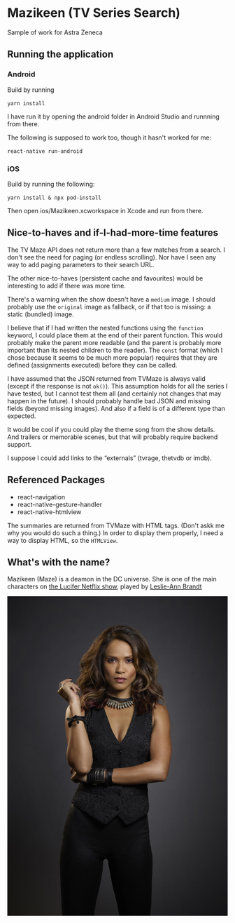 # Mazikeen (TV Series Search)

Sample of work for Astra Zeneca

## Running the application

### Android

Build by running 

```
yarn install
```

I have run it by opening the android folder in Android Studio and runnning from there.

The following is supposed to work too, though it hasn't worked for me:

```
react-native run-android
```

### iOS

Build by running the following:

```
yarn install & npx pod-install
```

Then open ios/Mazikeen.xcworkspace in Xcode and run from there.


## Nice-to-haves and if-I-had-more-time features

The TV Maze API does not return more than a few matches from a search. I don't see the need for paging (or endless scrolling). Nor have I seen any way to add paging parameters to their search URL.

The other nice-to-haves (persistent cache and favourites) would be interesting to add if there was more time.

There's a warning when the show doesn't have a `medium` image. I should probably use the `original` image as fallback, or if that too is missing: a static (bundled) image.

I believe that if I had written the nested functions using the `function` keyword, I could place them at the end of their parent function. This would probably make the parent more readable (and the parent is probably more important than its nested children to the reader). The `const` format (which I chose because it seems to be much more popular) requires that they are defined (assignments executed) before they can be called.

I have assumed that the JSON returned from TVMaze is always valid (except if the response is not `ok()`). This assumption holds for all the series I have tested, but I cannot test them all (and certainly not changes that may happen in the future). I should probably handle bad JSON and missing fields (beyond missing images). And also if a field is of a different type than expected.

It would be cool if you could play the theme song from the show details. And trailers or memorable scenes, but that will probably require backend support.

I suppose I could add links to the “externals” (tvrage, thetvdb or imdb).

## Referenced Packages

- react-navigation
- react-native-gesture-handler
- react-native-htmlview

The summaries are returned from TVMaze with HTML tags. (Don't askk me why you would do such a thing.) In order to display them properly, I need a way to display HTML, so the `HTMLView`.

## What's with the name?

Mazikeen (Maze) is a deamon in the DC universe. She is one of the main characters on [the Lucifer Netflix show][Lucifer], played by [Leslie-Ann Brandt][Leslie]

![Maze][Maze]

<!-- Links -->
[Lucifer]: https://www.imdb.com/title/tt4052886/
[Maze]: maze.jpg
[Leslie]: https://www.imdb.com/name/nm2788229/
